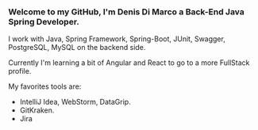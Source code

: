 ### Welcome to my GitHub, I'm Denis Di Marco a Back-End Java Spring Developer.


I work with Java, Spring Framework, Spring-Boot, JUnit, Swagger, PostgreSQL, MySQL on the backend side.

Currently I'm learning a bit of Angular and React to go to a more FullStack profile. 

My favorites tools are: 

  - IntelliJ Idea, WebStorm, DataGrip.
  - GitKraken.
  - Jira
       

<!--
**denisdimarco/denisdimarco** is a ✨ _special_ ✨ repository because its `README.md` (this file) appears on your GitHub profile.

Here are some ideas to get you started:

- 🔭 I’m currently working on ...
- 🌱 I’m currently learning ...
- 👯 I’m looking to collaborate on ...
- 🤔 I’m looking for help with ...
- 💬 Ask me about ...
- 📫 How to reach me: ...
- 😄 Pronouns: ...
- ⚡ Fun fact: ...
-->
